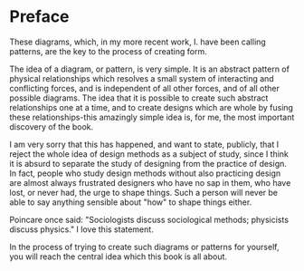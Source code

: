 # Preface

These diagrams, which, in my more recent work, I. have been calling
patterns, are the key to the process of creating form.

The idea of a diagram, or pattern, is very simple. It is an abstract pattern
of physical relationships which resolves a small system of interacting
and conflicting forces, and is independent of all other forces, and of all
other possible diagrams. The idea that it is possible to create such abstract
relationships one at a time, and to create designs which are whole
by fusing these relationships-this amazingly simple idea is, for me, the
most important discovery of the book. 

I am very sorry that this has happened, and want to state, publicly, that I
reject the whole idea of design methods as a subject of study, since I
think it is absurd to separate the study of designing from the practice of
design. In fact, people who study design methods without also practicing
design are almost always frustrated designers who have no sap in them,
who have lost, or never had, the urge to shape things. Such a person will
never be able to say anything sensible about "how" to shape things
either.

Poincare once said: "Sociologists discuss sociological methods; physicists
discuss physics." I love this statement.

In the process of trying to create such diagrams or patterns for yourself, you will reach the central idea which this book is all about. 

